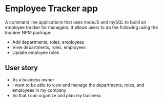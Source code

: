 # Employee Tracker app

A command line applications that uses nodeJS and mySQL to build an employee tracker for managers. It allows users to do the following using the Inquirer NPM package:

* Add departments, roles, employees
* View departments, roles, employees
* Update employee roles

## User story

- As a business owner
- I want to be able to view and manage the departments, roles, and employees in my company
- So that I can organize and plan my business


